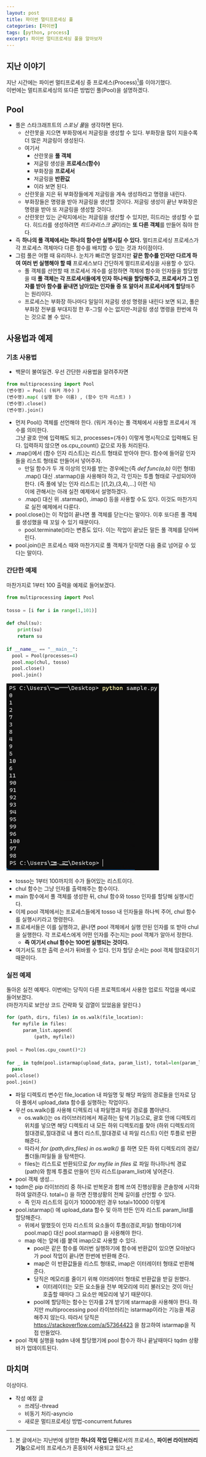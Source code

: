 ```yaml
---
layout: post
title: 파이썬 멀티프로세싱 풀
categories: [파이썬]
tags: [python, process]
excerpt: 파이썬 멀티프로세싱 풀을 알아보자
---
```


## 지난 이야기

지난 시간에는 파이썬 멀티프로세싱 중 프로세스(Process)[^1]를 이야기했다.  
이번에는 멀티프로세싱의 또다른 방법인 풀(Pool)을 설명하겠다.

## Pool

- 풀은 스타크래프트의 *스포닝 풀*을 생각하면 된다.
  - 산란못을 지으면 부화장에서 저글링을 생성할 수 있다. 부화장을 많이 지을수록 더 많은 저글링이 생성된다.
  - 여기서
    - 산란못을 **풀 객체**
    - 저글링 생성을 **프로세스(함수)**
    - 부화장을 **프로세서**
    - 저글링을 **반환값**
    - 이라 보면 된다.
  - 산란못을 지은 뒤 부화장들에게 저글링을 계속 생성하라고 명령을 내린다.
  - 부화장들은 명령을 받아 저글링을 생산할 것이다. 저글링 생성이 끝난 부화장은 명령을 받아 또 저글링을 생성할 것이다.
  - 산란못만 있는 군락지에서는 저글링을 생산할 수 있지만, 히드라는 생성할 수 없다. 히드라를 생성하려면 *히드라리스크 굴*이라는 **또 다른 객체**를 만들어 줘야 한다.
- 즉 **하나의 풀 객체에서는 하나의 함수만 실행시킬 수 있다.** 멀티프로세싱 프로세스가 각 프로세스 객체마다 다른 함수를 배치할 수 있는 것과 차이점이다.
- 그럼 풀은 어쩔 때 유리하나. 눈치가 빠르면 알겠지만 **같은 함수를 인자만 다르게 하여 여러 번 실행해야 할 때** 프로세스보다 간단하게 멀티프로세싱을 사용할 수 있다.
  - 풀 객체를 선언할 때 프로세서 개수를 설정하면 객체에 함수와 인자들을 할당했을 때 **풀 객체는 각 프로세서들에게 인자 하나씩을 할당해주고, 프로세서가 그 인자를 받아 함수를 끝내면 남아있는 인자들 중 또 알아서 프로세서에게 할당**해주는 원리이다.
  - 프로세스는 부화장 하나마다 일일이 저글링 생성 명령을 내린다 보면 되고, 풀은 부화장 전부를 부대지정 한 후-그럴 수는 없지만-저글링 생성 명령을 한번에 하는 것으로 볼 수 있다.

## 사용법과 예제

### 기초 사용법

- 백문이 불여일견. 우선 간단한 사용법을 알려주자면

```python
from multiprocessing import Pool
(변수명) = Pool( (워커 개수) )
(변수명).map( (실행 함수 이름) , (함수 인자 리스트) )
(변수명).close()
(변수명).join()
```

- 먼저 Pool() 객체를 선언해야 한다. (워커 개수)는 풀 객체에서 사용할 프로세서 개수를 의미한다.  
  그냥 괄호 안에 입력해도 되고, processes=(개수) 이렇게 명시적으로 입력해도 된다. 입력하지 않으면 os.cpu_count() 값으로 자동 처리된다.
- .map()에서 (함수 인자 리스트)는 리스트 형태로 받아야 한다. 함수에 들어갈 인자들을 리스트 형태로 만들어서 넣어주자.
  - 만일 함수가 두 개 이상의 인자를 받는 경우에는(즉 _def func(a,b)_ 이런 형태) .map() 대신 .starmap()을 사용해야 하고, 각 인자는 투플 형태로 구성되어야 한다. (즉 풀에 넣는 인자 리스트는 [(1,2),(3,4),...] 이런 식)  
    이에 관해서는 아래 실전 예제에서 설명하겠다.
  - .map() 대신 위 .starmap(), .imap() 등을 사용할 수도 있다. 이것도 마찬가지로 실전 예제에서 다룬다.
- pool.close()는 이 작업이 끝나면 풀 객체를 닫는다는 말이다. 이후 또다른 풀 객체를 생성했을 때 꼬일 수 있기 때문이다.
  - pool.terminate()라는 변종도 있다. 이는 작업이 끝났든 말든 풀 객체를 닫아버린다.
- pool.join()은 프로세스 때와 마찬가지로 풀 객체가 닫히면 다음 줄로 넘어갈 수 있다는 말이다.

### 간단한 예제

마찬가지로 1부터 100 출력을 예제로 들어보겠다.

```python
from multiprocessing import Pool

tosso = [i for i in range(1,101)]

def chul(su):
    print(su)
    return su

if __name__ == "__main__":
  pool = Pool(processes=4)
  pool.map(chul, tosso)
  pool.close()
  pool.join()
```

![py2-img1](/images/posts/python2-img1.png)

- tosso는 1부터 100까지의 수가 들어있는 리스트이다.
- chul 함수는 그냥 인자를 출력해주는 함수이다.
- main 함수에서 풀 객체를 생성한 뒤, chul 함수와 tosso 인자를 할당해 실행시킨다.
- 이제 pool 객체에서는 프로세스들에게 tosso 내 인자들을 하나씩 주어, chul 함수를 실행시키라고 명령한다.
- 프로세서들은 이를 실행하고, 끝나면 pool 객체에서 실행 안된 인자를 또 받아 chul을 실행한다. 각 프로세스에게 어떤 인자를 주는지는 pool 객체가 알아서 정한다.
  - **즉 여기서 chul 함수는 100번 실행되는 것이다.**
- 여기서도 또한 출력 순서가 뒤바뀔 수 있다. 인자 할당 순서는 pool 객체 맘대로이기 때문이다.

### 실전 예제

돌아온 실전 예제다. 이번에는 당직이 다른 프로젝트에서 사용한 업로드 작업을 예시로 들어보겠다.  
(마찬가지로 보안상 코드 간략화 및 검열이 있었음을 알린다.)

```python
for (path, dirs, files) in os.walk(file_location):
  for myfile in files:
      param_list.append(
          (path, myfile))

pool = Pool(os.cpu_count()*2)

for _ in tqdm(pool.istarmap(upload_data, param_list), total=len(param_list)):
  pass
pool.close()
pool.join()
```

- 파일 디렉토리 변수인 file_location 내 파일명 및 해당 파일의 경로들을 인자로 담아 풀에서 upload_data 함수를 실행하는 작업이다.
- 우선 os.walk()를 사용해 디렉토리 내 파일명과 파일 경로를 뽑아낸다.
  - os.walk()는 os 라이브러리에서 제공하는 탐색 기능으로, 괄호 안에 디렉토리 위치를 넣으면 해당 디렉토리 내 모든 하위 디렉토리를 찾아 (하위 디렉토리의 절대경로,절대경로 내 폴더 리스트,절대경로 내 파일 리스트) 이런 투플로 반환해준다.
  - 따라서 _for (path,dirs,files) in os.walk()_ 를 하면 모든 하위 디렉토리의 경로/폴더들/파일들 을 탐색한다.
  - files는 리스트로 반환되므로 _for myfile in files_ 로 파일 하나하나씩 경로(path)와 함께 투플로 만들어 인자 리스트(param_list)에 넣어준다.
- pool 객체 생성...
- tqdm은 pip 라이브러리 중 하나로 반복문과 함께 쓰여 진행상황을 콘솔창에 시각화하여 알려준다. total=() 을 하면 진행상황의 전체 길이를 선언할 수 있다.
  - 즉 인자 리스트의 길이가 10000개인 경우 total=10000 이렇게
- pool.istarmap() 에 upload_data 함수 및 아까 만든 인자 리스트 param_list를 할당해준다.
  - 위에서 말했듯이 인자 리스트의 요소들이 투플((경로,파일) 형태)이기에 pool.map() 대신 pool.starmap() 을 사용해야 한다.
  - map 에는 앞에 i를 붙여 imap으로 사용할 수 있다.
    - pool은 같은 함수를 여러번 실행하기에 함수에 반환값이 있으면 모아놨다가 pool 작업이 끝나면 한번에 반환해 준다.
    - map은 이 반환값들을 리스트 형태로, imap은 이터레이터 형태로 반환해 준다.
    - 당직은 메모리를 줄이기 위해 이터레이터 형태로 반환값을 받길 원했다.
      - 이터레이터는 모든 요소들을 전부 메모리에 미리 불러오는 것이 아닌 호출할 때마다 그 요소만 메모리에 넣기 때문이다.
    - pool에 할당하는 함수는 인자를 2개 받기에 starmap을 사용해야 한다. 하지만 multiprocessing pool 라이브러리는 istarmap이라는 기능을 제공해주지 않는다. 따라서 당직은 <https://stackoverflow.com/a/57364423> 을 참고하여 istarmap을 직접 만들었다.
- pool 객체 실행을 tqdm 내에 할당했기에 pool 함수가 하나 끝날때마다 tqdm 상황 바가 업데이트된다.

## 마치며

이상이다.

- 작성 예정 글
  - 쓰레딩-thread
  - 비동기 처리-asyncio
  - 새로운 멀티프로세싱 방법-concurrent.futures

[^1]: 본 글에서는 지난번에 설명한 **하나의 작업 단위**로서의 프로세스, **파이썬 라이브러리 기능**으로서의 프로세스가 혼동되어 사용되고 있다.
